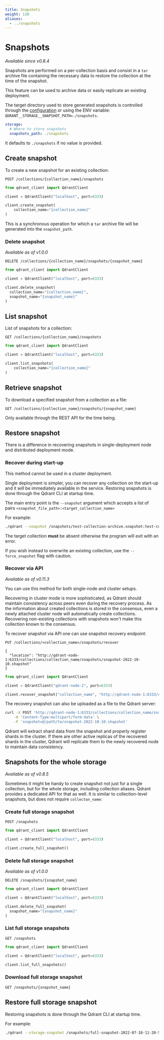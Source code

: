 ```yaml
---
title: Snapshots
weight: 110
aliases:
  - ../snapshots
---
```


# Snapshots

*Available since v0.8.4*

Snapshots are performed on a per-collection basis and consist in a `tar` archive file containing the necessary data to restore the collection at the time of the snapshot.

This feature can be used to archive data or easily replicate an existing deployment.

The target directory used to store generated snapshots is controlled through the [configuration](../../guides/configuration) or using the ENV variable: `QDRANT__STORAGE__SNAPSHOT_PATH=./snapshots`.

```yaml
storage:
  # Where to store snapshots
  snapshots_path: ./snapshots
```

It defaults to `./snapshots` if no value is provided.

## Create snapshot

To create a new snapshot for an existing collection:

```http
POST /collections/{collection_name}/snapshots
```

```python
from qdrant_client import QdrantClient

client = QdrantClient("localhost", port=6333)

client.create_snapshot(
    collection_name="{collection_name}"
)
```

This is a synchronous operation for which a `tar` archive file will be generated into the `snapshot_path`.

### Delete snapshot

*Available as of v1.0.0*

```http
DELETE /collections/{collection_name}/snapshots/{snapshot_name}
```

```python
from qdrant_client import QdrantClient

client = QdrantClient("localhost", port=6333)

client.delete_snapshot(
  collection_name="{collection_name}",
  snapshot_name="{snapshot_name}"
)
```

## List snapshot

List of snapshots for a collection:

```http
GET /collections/{collection_name}/snapshots
```

```python
from qdrant_client import QdrantClient

client = QdrantClient("localhost", port=6333)

client.list_snapshots(
    collection_name="{collection_name}"
)
```

## Retrieve snapshot

To download a specified snapshot from a collection as a file:

```http
GET /collections/{collection_name}/snapshots/{snapshot_name}
```

Only available through the REST API for the time being.

## Restore snapshot

There is a difference in recovering snapshots in single-deployment node and distributed deployment mode.

### Recover during start-up

<aside role="status">This method cannot be used in a cluster deployment.</aside>

Single deployment is simpler, you can recover any collection on the start-up and it will be immediately available in the service.
Restoring snapshots is done through the Qdrant CLI at startup time.

The main entry point is the `--snapshot` argument which accepts a list of pairs `<snapshot_file_path>:<target_collection_name>`

For example:

```bash
./qdrant --snapshot /snapshots/test-collection-archive.snapshot:test-collection --snapshot /snapshots/test-collection-archive.snapshot:test-copy-collection 
```

The target collection **must** be absent otherwise the program will exit with an error.

If you wish instead to overwrite an existing collection, use the `--force_snapshot` flag with caution.

### Recover via API

*Available as of v0.11.3*

<aside role="status">You can use this method for both single-node and cluster setups.</aside>

Recovering in cluster mode is more sophisticated, as Qdrant should maintain consistency across peers even during the recovery process.
As the information about created collections is stored in the consensus, even a newly attached cluster node will automatically create collections.
Recovering non-existing collections with snapshots won't make this collection known to the consensus.

To recover snapshot via API one can use snapshot recovery endpoint:

```http
PUT /collections/<collection_name>/snapshots/recover

{
  "location": "http://qdrant-node-1:6333/collections/collection_name/snapshots/snapshot-2022-10-10.shapshot"
}
```

```python
from qdrant_client import QdrantClient

client = QdrantClient("qdrant-node-2", port=6333)

client.recover_snapshot("collection_name", "http://qdrant-node-1:6333/collections/collection_name/snapshots/snapshot-2022-10-10.shapshot")
```

The recovery snapshot can also be uploaded as a file to the Qdrant server:
```bash
curl -X POST 'http://qdrant-node-1:6333/collections/collection_name/snapshots/upload' \
    -H 'Content-Type:multipart/form-data' \
    -F 'snapshot=@/path/to/snapshot-2022-10-10.shapshot'

```

Qdrant will extract shard data from the snapshot and properly register shards in the cluster.
If there are other active replicas of the recovered shards in the cluster, Qdrant will replicate them to the newly recovered node to maintain data consistency.

## Snapshots for the whole storage

*Available as of v0.8.5*

Sometimes it might be handy to create snapshot not just for a single collection, but for the whole storage, including collection aliases.
Qdrant provides a dedicated API for that as well. It is similar to collection-level snapshots, but does not require `collecton_name`:

### Create full storage snapshot

```http
POST /snapshots
```

```python
from qdrant_client import QdrantClient

client = QdrantClient("localhost", port=6333)

client.create_full_snapshot()
```

### Delete full storage snapshot

*Available as of v1.0.0*

```http
DELETE /snapshots/{snapshot_name}
```

```python
from qdrant_client import QdrantClient

client = QdrantClient("localhost", port=6333)

client.delete_full_snapshot(
  snapshot_name="{snapshot_name}"
)
```

### List full storage snapshots

```http
GET /snapshots
```

```python
from qdrant_client import QdrantClient

client = QdrantClient("localhost", port=6333)

client.list_full_snapshots()
```

### Download full storage snapshot

```http
GET /snapshots/{snapshot_name}
```

## Restore full storage snapshot

Restoring snapshots is done through the Qdrant CLI at startup time.

For example:

```bash
./qdrant --storage-snapshot /snapshots/full-snapshot-2022-07-18-11-20-51.snapshot 
```
